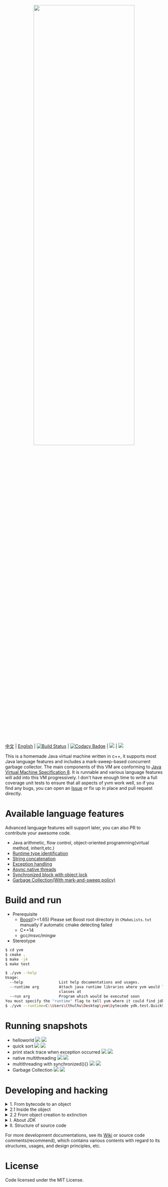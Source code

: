  <p align="center"><img height="60%" width="80%" src="./docs/moonight.png"></p>

[中文](https://github.com/racaljk/yvm/blob/master/README.ZH.md) | [English](https://github.com/racaljk/yvm/blob/master/README.md)
| [![Build Status](https://travis-ci.org/racaljk/yvm.svg?branch=master)](https://travis-ci.org/racaljk/yvm) | [![Codacy Badge](https://api.codacy.com/project/badge/Grade/233025ae523846109922307106d634ab)](https://www.codacy.com/app/racaljk/yvm?utm_source=github.com&amp;utm_medium=referral&amp;utm_content=racaljk/yvm&amp;utm_campaign=Badge_Grade) | ![](https://img.shields.io/badge/compiler-MSVC2017-brightgreen.svg) | ![](https://img.shields.io/badge/compiler-gcc7.0-brightgreen.svg)


This is a homemade Java virtual machine written in c++, it supports most Java language features and includes a mark-sweep-based concurrent garbage collector. The main components of this VM are conforming to [Java Virtual Machine Specification 8](https://docs.oracle.com/javase/specs/jvms/se8/jvms8.pdf). It is runnable and various language features will add into this VM progressively. I don't have enough time to write a full coverage unit tests to ensure that all aspects of yvm work well, so if you find any bugs, you can open an [Issue](https://github.com/racaljk/yvm/issues/new) or fix up in place and pull request directly.

# Available language features
Advanced language features will support later, you can also PR to contribute your awesome code.
+ Java arithmetic, flow control, object-oriented programming(virtual method, inherit,etc.)
+ [Runtime type identification](./javaclass/ydk/test/InstanceofTest.java)
+ [String concatenation](./javaclass/ydk/test/StringConcatenation.java)
+ [Exception handling](./javaclass/ydk/test/ThrowExceptionTest.java)
+ [Async native threads](./javaclass/ydk/test/CreateAsyncThreadsTest.java)
+ [Synchronized block with object lock](./javaclass/ydk/test/SynchronizedBlockTest.java)
+ [Garbage Collection(With mark-and-sweep policy)](./javaclass/ydk/test/GCTest.java)

# Build and run
+ Prerequisite
  + [Boost](https://www.boost.org/)(>=1.65) Please set Boost root directory in `CMakeLists.txt` manually if automatic cmake detecting failed
  + C++14
  + gcc/msvc/mingw
+ Stereotype
```bash
$ cd yvm
$ cmake .
$ make -j4
$ make test
```
```bash
$ ./yvm --help
Usage:
  --help                List help documentations and usages.
  --runtime arg         Attach java runtime libraries where yvm would lookup 
                        classes at
  --run arg             Program which would be executed soon
You must specify the "runtime" flag to tell yvm where it could find jdk classes, and also program name is required.
$ ./yvm --runtime=C:\Users\Cthulhu\Desktop\yvm\bytecode ydk.test.QuickSort
```

# Running snapshots
+ helloworld
![](./public/hw.png)
![](./public/helloworld.png)
+ quick sort
![](./public/quicksort_java.png)
![](./public/quicksort_console.png)
+ print stack trace when exception occurred
![](./public/stj.png)
![](./public/stc.png)
+ native multithreading
![](./public/without_synchronized_java.png)
![](./public/without_synchronized_console.png)
+ multithreading with synchronized(){}
![](./public/synchronized_java.png)
![](./public/synchronized_console.png)
+ Garbage Collection
![](./public/gc_java.png)
![](./public/gc_sampling_2.png)

# Developing and hacking
<details>
<summary>1. From bytecode to an object </summary>

`MethodArea` used to handle a complete lifecycle of JavaClass, its APIs are self-explanatory:
```cpp
class MethodArea {
public:
    // Pass runtime libraries paths to tell virutal machine searches 
    // where to lookup dependent classes
    MethodArea(const vector<string>& libPaths);
    ~MethodArea();

    // check whether it already exists or absents
    JavaClass* findJavaClass(const string& jcName);
    // load class which specified by jcName
    bool loadJavaClass(const string& jcName);
    // remove class which specified by jcName（Used for gc only）
    bool removeJavaClass(const string& jcName);
    // link class which specified by jcName，initialize its fields
    void linkJavaClass(const string& jcName);
    // initialize class specified by jcName，call the static{} block
    void initJavaClass(Interpreter& exec, const string& jcName);

public:
    //auxiliary functions
    JavaClass* loadClassIfAbsent(const string& jcName);
    void linkClassIfAbsent(const string& jcName);
    void initClassIfAbsent(Interpreter& exec, const string& jcName);
}
```
For example, we have a bytecode file named `Test.class`，it would be available for jvm only if the following steps finished：

`Test.class[in the disk]`-> `loadJavaClass("Test.class")[in memory]` -> `linkJavaClass("Test.class")`->`initJavaClass("Test.class")`

Now we can create corresponding objects as soon as above steps accomplished：
```cpp
// yrt is a global runtime variable，ma stands for MethodArea module,jheap stands for JavaHeap module
JavaClass* testClass = yrt.ma->findJavaClass("Test.class");
JObject* testInstance = yrt.jheap->createObject(*testClass);
```
</details>
<details>
<summary>2.1 Inside the object</summary>

jvm stack only holds basic numeric data and object/array reference, which we call the JObject/JArray, they have the following structure:
```cpp
struct JObject {
    std::size_t offset = 0; 
    const JavaClass* jc{}; 
};
```
`offset` stands for an object，all operations of object in heap required this `offset`。`jc` references to the JavaClass。
Every object in heap constructed with <offset, fields> pair
```
[1]  ->  [field_a, field_b, field_c]
[2]  ->  []
[3]  ->  [field_a,field_b]
[4]  ->  [field_a]
[..] ->  [...]
```
If we get the object's offset, we can do anything of that indirectly.

Array is almost the same as object, it has a length field instead of jc since it's unnecessary for array to hold a meta class reference.
```cpp
struct JArray {
    int length = 0;
    std::size_t offset = 0; 
};
[1]  ->   <3, [field_a, field_b, field_c]>
[2]  ->   <0, []>
[3]  ->   <2, [field_a,field_b]>
[4]  ->   <1, [field_a]>
[..] ->   <..,[...]>
```
</details>
<details>
<summary>2.2 From object creation to extinction</summary>

As above mentioned, a JObject holds`offset` and `jc`. `MethodArea` has responsible to manage `JavaClass` which referenced by `jc`, another `offset` field referenced to `JObject`, which in control of `JavaHeap`. `JavaHeap` provides a large number of self-explanatory APIs:
```cpp
class JavaHeap {
public:
    // create and object/array
    JObject* createObject(const JavaClass& javaClass);
    JArray* createObjectArray(const JavaClass& jc, int length);

    // get/set field
    auto getFieldByName(const JavaClass* jc, const string& name,
                        const string& descriptor, JObject* object);
    void putFieldByName(const JavaClass* jc, const string& name,
                        const string& descriptor, JObject* object,
                        JType* value);
    // get/set specific element in the array
    void putElement(const JArray& array, size_t index, JType* value);
    auto getElement(const JArray& array, size_t index);
    
    // remove an array/object from heap
    void removeArray(size_t offset;
    void removeObject(size_t offset);
};
```
Back to the above example again, assume its corresponding Java class structure is as follows:
```java
public class Test{
    public int k;
    private String hello;
}
```
In the first step, we've already got `testClass`, now we can do more things via it:
```cpp
const JavaClass* testClass = yrt.ma->findJavaClass("Test.class");
JObject* testInstance = yrt.jheap->createObject(*testClass);
// get the field hello
JObject*  helloField = yrt.jheap->getFieldByName(testClass,"hello","Ljava/lang/String;",testInstance);
//set the field k
yrt.jheap->putFieldByName(testClass,"k","I",testInstance);
```
</details>
<details>
<summary>Ⅰ. About JDK</summary>

Any java virtual machines can not run a Java program without Java libraries. As you may know, some opcodes like `ldc`,`monitorenter/monitorexit`,`athrow` are internally requiring our virtual machine to operate JDK classes(`java.lang.Class`,`java.lang.String`,`java.lang.Throwable`,etc). Hence, I have to rewrite some [JDK classes](./javaclass) for building a runnable VM , because original JDK classes are so complicated that it's inconvenient for early developing.
Rewrote JDK classes are as follows:
+ `java.lang.String`
+ `java.lang.StringBuilder`
+ `java.lang.Throwable`
+ `java.lang.Math(::random())`
+ `java.lang.Runnable`
+ `java.lang.Thread`
</details>

<details> 
<summary> II. Structure of source code </summary>

```bash
racaljk@ubuntu:~/yvm/src$ tree .
.
├── classfile               
│   ├── AccessFlag.h        # Access flag of class, method, field
│   ├── ClassFile.h         # Corresponding structures for .class file
│   └── FileReader.h        # Read .class file
├── gc
│   ├── Concurrent.cpp      # Concurrency utilities
│   ├── Concurrent.hpp
│   ├── GC.cpp              # Garbage collector
│   └── GC.h
├── interpreter
│   ├── CallSite.cpp        # Call site to denote a concrete calling
│   ├── CallSite.h
│   ├── Internal.h          # Types that widely used within internal vm
│   ├── Interpreter.cpp     # Interprete opcode
│   ├── Interpreter.hpp
│   ├── MethodResolve.cpp   # Resolve calling memthod
│   └── MethodResolve.h
├── misc
│   ├── Debug.cpp            # Debuggin utilities
│   ├── Debug.h
│   ├── NativeMethod.cpp    # Implementations of java native methods
│   ├── NativeMethod.h
│   ├── Option.h            # VM arguments and options
│   ├── Utils.cpp           # Tools and utilities
│   └── Utils.h
├── runtime
│   ├── JavaClass.cpp       # Representation of java class
│   ├── JavaClass.h
│   ├── JavaException.cpp   # Exception handling
│   ├── JavaException.h
│   ├── JavaFrame.cpp       # Runtime frame
│   ├── JavaFrame.hpp
│   ├── JavaHeap.cpp        # Runtime heap, used to manage objects and arrays
│   ├── JavaHeap.hpp
│   ├── JavaType.h          # Java primitive types and reference type definitions
│   ├── MethodArea.cpp      # Method area has responsible to manage JavaClass objects
│   ├── MethodArea.h
│   ├── ObjectMonitor.cpp   # synchronized syntax implementation
│   ├── ObjectMonitor.h
│   ├── RuntimeEnv.cpp      # Definitions of runtime structures
│   └── RuntimeEnv.h
└── vm
    ├── Main.cpp             # Parse command line arguments
    ├── YVM.cpp              # Abstraction of virtual machine
    └── YVM.h

6 directories, 39 files
```
</details>

For more development documentations, see its [Wiki](https://github.com/racaljk/yvm/wiki) or source code comments(recommend), which contains various contents with regard to its structures, usages, and design principles, etc.  

# License
Code licensed under the MIT License.
